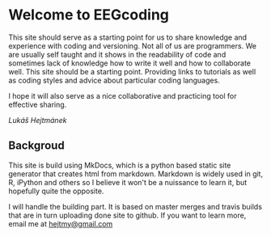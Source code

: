 # Welcome to EEGcoding

This site should serve as a starting point for us to share knowledge and experience with coding and versioning. Not all of us are programmers. We are usually self taught and it shows in the readability of code and sometimes lack of knowledge how to write it well and how to collaborate well. This site should be a starting point. Providing links to tutorials as well as coding styles and advice about particular coding languages.

I hope it will also serve as a nice collaborative and practicing tool for effective sharing.

_Lukáš Hejtmánek_

## Backgroud

This site is build using MkDocs, which is a python based static site generator that creates html from markdown. Markdown is widely used in git, R, iPython and others so I believe it won't be a nuissance to learn it, but hopefully quite the opposite.

I will handle the building part. It is based on master merges and travis builds that are in turn uploading done site to github. If you want to learn more, email me at hejtmy@gmail.com
